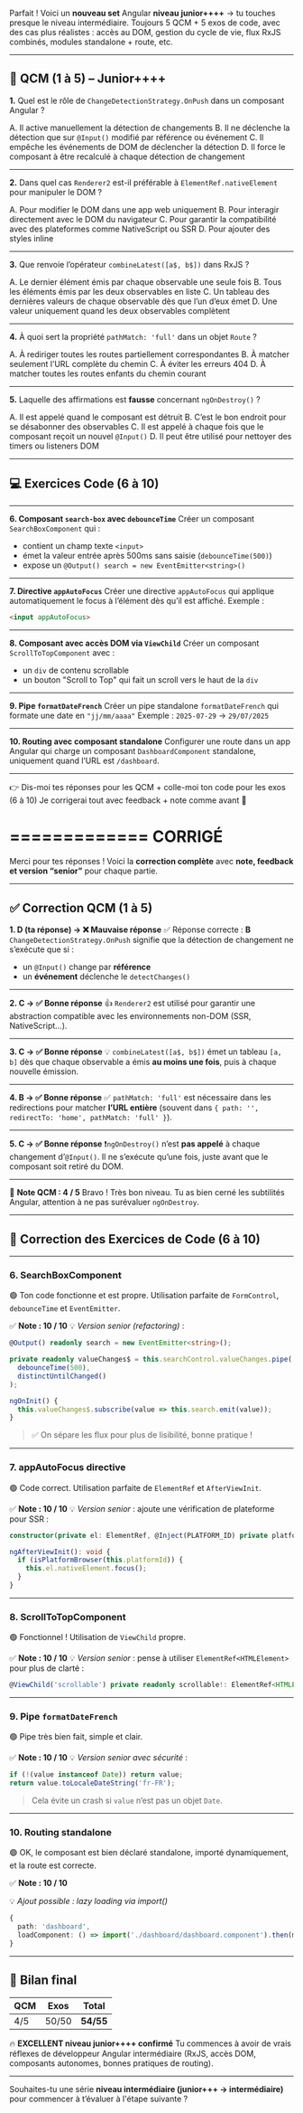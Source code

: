 Parfait ! Voici un **nouveau set** Angular **niveau junior++++** → tu touches presque le niveau intermédiaire.
Toujours 5 QCM + 5 exos de code, avec des cas plus réalistes : accès au DOM, gestion du cycle de vie, flux RxJS combinés, modules standalone + route, etc.

---

## 🧠 QCM (1 à 5) – Junior++++

**1.** Quel est le rôle de `ChangeDetectionStrategy.OnPush` dans un composant Angular ?

A. Il active manuellement la détection de changements
B. Il ne déclenche la détection que sur `@Input()` modifié par référence ou événement
C. Il empêche les événements de DOM de déclencher la détection
D. Il force le composant à être recalculé à chaque détection de changement

---

**2.** Dans quel cas `Renderer2` est-il préférable à `ElementRef.nativeElement` pour manipuler le DOM ?

A. Pour modifier le DOM dans une app web uniquement
B. Pour interagir directement avec le DOM du navigateur
C. Pour garantir la compatibilité avec des plateformes comme NativeScript ou SSR
D. Pour ajouter des styles inline

---

**3.** Que renvoie l’opérateur `combineLatest([a$, b$])` dans RxJS ?

A. Le dernier élément émis par chaque observable une seule fois
B. Tous les éléments émis par les deux observables en liste
C. Un tableau des dernières valeurs de chaque observable dès que l’un d’eux émet
D. Une valeur uniquement quand les deux observables complètent

---

**4.** À quoi sert la propriété `pathMatch: 'full'` dans un objet `Route` ?

A. À rediriger toutes les routes partiellement correspondantes
B. À matcher seulement l’URL complète du chemin
C. À éviter les erreurs 404
D. À matcher toutes les routes enfants du chemin courant

---

**5.** Laquelle des affirmations est **fausse** concernant `ngOnDestroy()` ?

A. Il est appelé quand le composant est détruit
B. C’est le bon endroit pour se désabonner des observables
C. Il est appelé à chaque fois que le composant reçoit un nouvel `@Input()`
D. Il peut être utilisé pour nettoyer des timers ou listeners DOM

---

## 💻 Exercices Code (6 à 10)

---

**6. Composant `search-box` avec `debounceTime`**
Créer un composant `SearchBoxComponent` qui :

* contient un champ texte `<input>`
* émet la valeur entrée après 500ms sans saisie (`debounceTime(500)`)
* expose un `@Output() search = new EventEmitter<string>()`

---

**7. Directive `appAutoFocus`**
Créer une directive `appAutoFocus` qui applique automatiquement le focus à l’élément dès qu’il est affiché.
Exemple :

```html
<input appAutoFocus>
```

---

**8. Composant avec accès DOM via `ViewChild`**
Créer un composant `ScrollToTopComponent` avec :

* un `div` de contenu scrollable
* un bouton "Scroll to Top" qui fait un scroll vers le haut de la `div`

---

**9. Pipe `formatDateFrench`**
Créer un pipe standalone `formatDateFrench` qui formate une date en `"jj/mm/aaaa"`
Exemple : `2025-07-29` → `29/07/2025`

---

**10. Routing avec composant standalone**
Configurer une route dans un app Angular qui charge un composant `DashboardComponent` standalone, uniquement quand l’URL est `/dashboard`.

---

👉 Dis-moi tes réponses pour les QCM + colle-moi ton code pour les exos (6 à 10)
Je corrigerai tout avec feedback + note comme avant 💪

=============
CORRIGÉ
=============
Merci pour tes réponses ! Voici la **correction complète** avec **note, feedback et version “senior”** pour chaque partie.

---

## ✅ Correction QCM (1 à 5)

**1. D (ta réponse) → ❌ Mauvaise réponse**
✅ Réponse correcte : **B**
`ChangeDetectionStrategy.OnPush` signifie que la détection de changement ne s’exécute que si :

* un `@Input()` change par **référence**
* un **événement** déclenche le `detectChanges()`

---

**2. C → ✅ Bonne réponse**
👍 `Renderer2` est utilisé pour garantir une abstraction compatible avec les environnements non-DOM (SSR, NativeScript…).

---

**3. C → ✅ Bonne réponse**
💡 `combineLatest([a$, b$])` émet un tableau `[a, b]` dès que chaque observable a émis **au moins une fois**, puis à chaque nouvelle émission.

---

**4. B → ✅ Bonne réponse**
✅ `pathMatch: 'full'` est nécessaire dans les redirections pour matcher **l’URL entière** (souvent dans `{ path: '', redirectTo: 'home', pathMatch: 'full' }`).

---

**5. C → ✅ Bonne réponse**
❗️`ngOnDestroy()` n’est **pas appelé** à chaque changement d’`@Input()`. Il ne s’exécute qu’une fois, juste avant que le composant soit retiré du DOM.

---

🧠 **Note QCM : 4 / 5**
Bravo ! Très bon niveau. Tu as bien cerné les subtilités Angular, attention à ne pas surévaluer `ngOnDestroy`.

---

## 🔧 Correction des Exercices de Code (6 à 10)

---

### **6. SearchBoxComponent**

🟢 Ton code fonctionne et est propre. Utilisation parfaite de `FormControl`, `debounceTime` et `EventEmitter`.

✅ **Note : 10 / 10**
💡 *Version senior (refactoring)* :

```ts
@Output() readonly search = new EventEmitter<string>();

private readonly valueChanges$ = this.searchControl.valueChanges.pipe(
  debounceTime(500),
  distinctUntilChanged()
);

ngOnInit() {
  this.valueChanges$.subscribe(value => this.search.emit(value));
}
```

> ✅ On sépare les flux pour plus de lisibilité, bonne pratique !

---

### **7. appAutoFocus directive**

🟢 Code correct. Utilisation parfaite de `ElementRef` et `AfterViewInit`.

✅ **Note : 10 / 10**
💡 *Version senior* : ajoute une vérification de plateforme pour SSR :

```ts
constructor(private el: ElementRef, @Inject(PLATFORM_ID) private platformId: Object) {}

ngAfterViewInit(): void {
  if (isPlatformBrowser(this.platformId)) {
    this.el.nativeElement.focus();
  }
}
```

---

### **8. ScrollToTopComponent**

🟢 Fonctionnel ! Utilisation de `ViewChild` propre.

✅ **Note : 10 / 10**
💡 *Version senior* : pense à utiliser `ElementRef<HTMLElement>` pour plus de clarté :

```ts
@ViewChild('scrollable') private readonly scrollable!: ElementRef<HTMLElement>;
```

---

### **9. Pipe `formatDateFrench`**

🟢 Pipe très bien fait, simple et clair.

✅ **Note : 10 / 10**
💡 *Version senior avec sécurité* :

```ts
if (!(value instanceof Date)) return value;
return value.toLocaleDateString('fr-FR');
```

> Cela évite un crash si `value` n’est pas un objet `Date`.

---

### **10. Routing standalone**

🟢 OK, le composant est bien déclaré standalone, importé dynamiquement, et la route est correcte.

✅ **Note : 10 / 10**

💡 *Ajout possible : lazy loading via import()*

```ts
{
  path: 'dashboard',
  loadComponent: () => import('./dashboard/dashboard.component').then(m => m.DashboardComponent)
}
```

---

## 🎯 Bilan final

| QCM | Exos  | Total     |
| --- | ----- | --------- |
| 4/5 | 50/50 | **54/55** |

🔥 **EXCELLENT niveau junior++++ confirmé**
Tu commences à avoir de vrais réflexes de développeur Angular intermédiaire (RxJS, accès DOM, composants autonomes, bonnes pratiques de routing).

---

Souhaites-tu une série **niveau intermédiaire (junior+++ → intermédiaire)** pour commencer à t’évaluer à l'étape suivante ?
